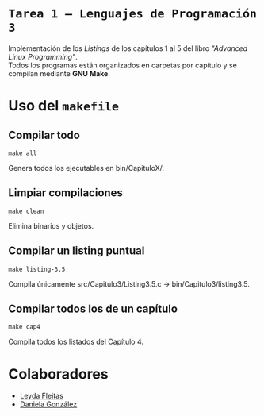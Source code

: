 # ` Tarea 1 – Lenguajes de Programación 3 `

Implementación de los _Listings_ de los capítulos 1 al 5 del libro _"Advanced Linux Programming"_.  
Todos los programas están organizados en carpetas por capítulo y se compilan mediante **GNU Make**.

# Uso del `makefile`
## Compilar todo
    make all
Genera todos los ejecutables en bin/CapituloX/.

## Limpiar compilaciones
    make clean
Elimina binarios y objetos.

## Compilar un listing puntual
    make listing-3.5
Compila únicamente src/Capitulo3/Listing3.5.c → bin/Capitulo3/listing3.5.

## Compilar todos los de un capítulo
    make cap4
Compila todos los listados del Capítulo 4.

# Colaboradores
- [Leyda Fleitas](https://github.com/leydafleitasfp)
- [Daniela González](https://github.com/maquedani)
